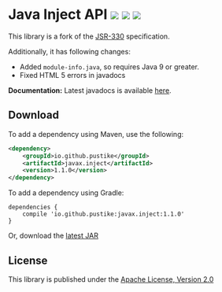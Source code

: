 Java Inject API   [![][Maven Central img]][Maven Central] [![][Javadocs img]][Javadocs] [![][license img]][license]
===============
This library is a fork of the [JSR-330](https://github.com/javax-inject/javax-inject) specification.

Additionally, it has following changes:
* Added ```module-info.java```, so requires Java 9 or greater.
* Fixed HTML 5 errors in javadocs

**Documentation:** Latest javadocs is available [here](https://pustike.github.io/javax.inject/docs/api/).

Download
--------
To add a dependency using Maven, use the following:
```xml
<dependency>
    <groupId>io.github.pustike</groupId>
    <artifactId>javax.inject</artifactId>
    <version>1.1.0</version>
</dependency>
```
To add a dependency using Gradle:
```
dependencies {
    compile 'io.github.pustike:javax.inject:1.1.0'
}
```
Or, download the [latest JAR](https://search.maven.org/remote_content?g=io.github.pustike&a=javax.inject&v=LATEST)

License
-------
This library is published under the [Apache License, Version 2.0](https://www.apache.org/licenses/LICENSE-2.0)

[Maven Central]:https://maven-badges.herokuapp.com/maven-central/io.github.pustike/javax.inject
[Maven Central img]:https://maven-badges.herokuapp.com/maven-central/io.github.pustike/javax.inject/badge.svg

[Javadocs]:https://javadoc.io/doc/io.github.pustike/javax.inject
[Javadocs img]:https://javadoc.io/badge/io.github.pustike/javax.inject.svg

[license]:LICENSE
[license img]:https://img.shields.io/badge/license-Apache%202-blue.svg
